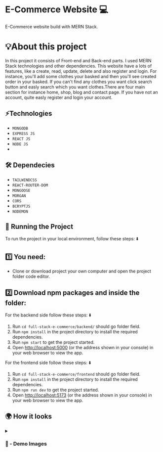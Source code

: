 # E-Commerce Website 💻
E-Commerce website build with MERN Stack.

# 💡About this project 
In this project it consists of Front-end and Back-end parts. I used MERN Stack technologies and other dependencies. This website have a lots of features, like a create, read, update, delete and also register and login. For instance, you'll add some clothes your basked and then  you'll see created order in your basked. If you can't find any clothes you want click search button and easly search which you want clothes.There are four main section for instance home, shop, blog and contact page. If you have not  an account, quite easly register and login your account.


## ⚡Technologies
* `MONGODB`
* `EXPRESS JS`
* `REACT JS`
* `NODE JS`
* 
## 🛠 Dependecies
* `TAILWINDCSS`
* `REACT-ROUTER-DOM`
* `MONGOOSE`
* `MORGAN`
* `CORS`
* `BCRYPTJS`
* `NODEMON`

## 🚦 Running the Project

To run the project in your local environment, follow these steps: ⬇️

## 1️⃣ You need: 

- Clone or download project your own computer and open the project folder code editor.

## 2️⃣ Download npm packages and inside the folder:

For the backend side follow these steps: ⬇️

1. Run `cd full-stack-e-commerce/backend/` should go folder field.
2. Run `npm install` in the project directory to install the required dependencies.
3. Run `npm start` to get the project started.
4. Open [http://localhost:5000](http://localhost:5000) (or the address shown in your console) in your web browser to view the app.

For the frontend side follow these steps: ⬇️

1. Run `cd full-stack-e-commerce/frontend` should go folder field.
2. Run `npm install` in the project directory to install the required dependencies.
3. Run `npm run dev` to get the project started.
4. Open [http://localhost:5173](http://localhost:5173) (or the address shown in your console) in your web browser to view the app.


## 🌍 How it looks

<details>
<summary><h3> 📸 - Demo Images </h3></summary>

<img src='https://github.com/user-attachments/assets/9b137314-c660-46f7-bb59-a2a18fc4c922' width="100%"/>

#

<img src='https://github.com/user-attachments/assets/368e389b-8249-4734-acc9-12d6601bf0ac' width="100%"/>

#

<img src='https://github.com/user-attachments/assets/5f81a708-9f33-44e0-8e3d-4a37fa1df041' width="100%"/>

#

<img src='https://github.com/user-attachments/assets/31753556-aeb1-4bd7-9b97-cb28bf3f3c9f' width="100%"/>

#

<img src='https://github.com/user-attachments/assets/a8de9a38-b8e4-468d-bb0b-f7d3be1ab5fe' width="100%"/>

#

<img src='https://github.com/user-attachments/assets/ced47431-cd06-46f7-818a-181aae514ab1' width="100%"/>

#

<img src='https://github.com/user-attachments/assets/50d6ce0e-b04f-4901-afe8-867f8518bb37' width="100%"/>

</details>
